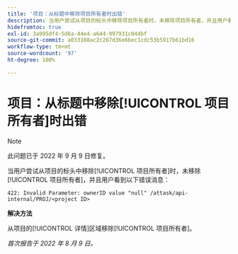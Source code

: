 ```yaml
---
title: '项目：从标题中移除项目所有者时出错'
description: 当用户尝试从项目的标头中移除项目所有者时，未移除项目所有者，并且用户看到一条错误消息。
hidefromtoc: true
exl-id: 3a995df4-5d6a-44e4-a644-997931c044bf
source-git-commit: a033108ac2c267d36e6bec1cdc53b5917b61bd16
workflow-type: tm+mt
source-wordcount: '97'
ht-degree: 100%

---
```


# 项目：从标题中移除[!UICONTROL 项目所有者]时出错

>[!NOTE]
>
>此问题已于 2022 年 9 月 9 日修复。

当用户尝试从项目的标头中移除[!UICONTROL 项目所有者]时，未移除[!UICONTROL 项目所有者]，并且用户看到以下错误消息：

`422: Invalid Parameter: ownerID value "null" /attask/api-internal/PROJ/<project ID>`

**解决方法**

从项目的[!UICONTROL 详情]区域移除[!UICONTROL 项目所有者]。

_首次报告于 2022 年 8 月 9 日。_
